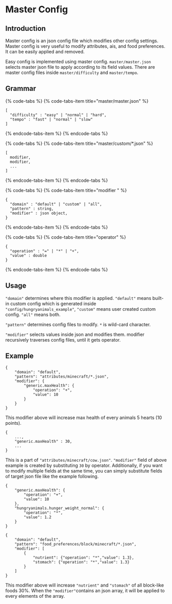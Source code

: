 # Master Config

## Introduction

Master config is an json config file which modifies other config settings. Master config is very useful to modify attributes, ais, and food preferences. It can be easily applied and removed.

Easy config is implemented using master config. `master/master.json` selects master json file to apply according to its field values. There are master config files inside `master/difficulty` and `master/tempo`.

## Grammar

{% code-tabs %}
{% code-tabs-item title="master/master.json" %}
```text
[
  "difficulty" : "easy" | "normal" | "hard",
  "tempo" : "fast" | "normal" | "slow"
]
```
{% endcode-tabs-item %}
{% endcode-tabs %}

{% code-tabs %}
{% code-tabs-item title="master/custom/\*.json" %}
```text
[
  modifier,
  modifier,
  ...
]
```
{% endcode-tabs-item %}
{% endcode-tabs %}

{% code-tabs %}
{% code-tabs-item title="modifier " %}
```text
{
  "domain" : "default" | "custom" | "all",
  "pattern" : string,
  "modifier" : json object,
}
```
{% endcode-tabs-item %}
{% endcode-tabs %}

{% code-tabs %}
{% code-tabs-item title="operator" %}
```text
{
  "operation" : "=" | "*" | "+",
  "value" : double
} 
```
{% endcode-tabs-item %}
{% endcode-tabs %}

## Usage

`"domain"` determines where this modifier is applied. `"default"` means built-in custom config which is generated inside `"config/hungryanimals_example"`, `"custom"` means user created custom config. `"all"` means both.

`"pattern"` determines config files to modify. `*` is wild-card character.

`"modifier"` selects values inside json and modifies them. modifier recursively traverses config files, until it gets operator.

## Example

```text
{
    "domain": "default",
    "pattern": "attributes/minecraft/*.json",
    "modifier": {
        "generic.maxHealth": {
            "operation": "+",
            "value": 10
        }
    }
}
```

This modifier above will increase max health of every animals 5 hearts \(10 points\).

```text
{
	...,
	"generic.maxHealth" : 30,
	...
}
```

This is a part of `"attributes/minecraft/cow.json"`. `"modifier"` field of above example is created by substituting `30` by operator. Additionally, if you want to modify multiple fields at the same time, you can simply substitute fields of target json file like the example following.

```text
{
    "generic.maxHealth": {
        "operation": "+",
        "value": 10
    },
    "hungryanimals.hunger_weight_normal": {
        "operation": "*",
        "value": 1.2
    }
}
```

```text
{
    "domain": "default",
    "pattern": "food_preferences/block/minecraft/*.json",
    "modifier": [
        {
            "nutrient": {"operation": "*","value": 1.3},
            "stomach": {"operation": "*","value": 1.3}
        }
    ]
}
```

This modifier above will increase `"nutrient"` and `"stomach"` of all block-like foods 30%. When the `"modifier"`contains an json array, it will be applied to every elements of the array.

